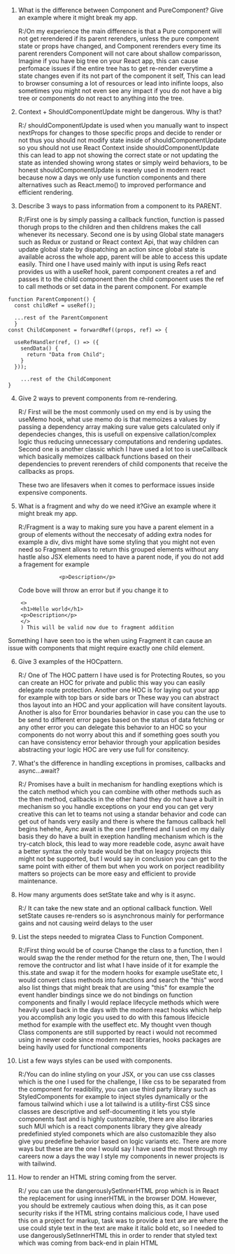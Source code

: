 1.  What is the difference between Component and PureComponent? Give an example where it might break my app.

    R:/On my experience the main difference is that a Pure component will not get rerendered if its parent rerenders, unless the pure component state or props have changed, and Component rerenders every time its parent rerenders Component will not care about shallow comparisson, Imagine if you have big tree on your React app, this can cause perfomace issues if the entire tree has to get re-render everytime a state changes even if its not part of the component it self, This can lead to browser consuming a lot of resources or lead into inifinte loops, also sometimes you might not even see any impact if you do not have a big tree or components do not react to anything into the tree.

2.  Context + ShouldComponentUpdate might be dangerous. Why is that?

    R:/ shouldComponentUpdate is used when you manually want to inspect nextProps for changes to those specific props and decide to render or not thus you should not modify state inside of shouldComponentUpdate so you should not use React Context inside shouldComponentUpdate this can lead to app not showing the correct state or not updating the state as intended showing wrong states or simply weird behaviors, to be honest shouldComponentUpdate is rearely used in modern react because now a days we only use function components and there alternatives such as React.memo() to improved performance and efficient rendering.

3.  Describe 3 ways to pass information from a component to its PARENT.

    R:/First one is by simply passing a callback function, function is passed thorugh props to the children and then childrens makes the call whenever its necessary.
    Second one is by using Global state managers such as Redux or zustand or React context Api, that way children can update global state by dispatching an action since global state is available across the whole app, parent will be able to access this update easily.
    Third one I have used mainly with input is using Refs react provides us with a useRef hook, parent component creates a ref and passes it to the child component then the child component uses the ref to call methods or set data in the parent component. For example

```
function ParentComponent() {
  const childRef = useRef();

  ...rest of the ParentComponent
  }
const ChildComponent = forwardRef((props, ref) => {

  useRefHandler(ref, () => ({
    sendData() {
      return "Data from Child";
    }
  }));

    ...rest of the ChildComponent
}
```

4. Give 2 ways to prevent components from re-rendering.

   R:/ First will be the most commonly used on my end is by using the useMemo hook, what use memo do is that memoizes a values by passing a dependency array making sure value gets calculated only if dependecies changes, this is usefull on expensive callation/complex logic thus reducing unnecessary computations and rendering updates.
   Second one is another classic which I have used a lot too is useCallback which basically memoizes callback functions based on their dependencies to prevent rerenders of child components that receive the callbacks as props.

   These two are lifesavers when it comes to performace issues inside expensive components.

5. What is a fragment and why do we need it?Give an example where it might break my app.

   R:/Fragment is a way to making sure you have a parent element in a group of elements without the neccesaty of adding extra nodes for example a div, divs might have some styling that you might not even need so Fragment allows to return this grouped elements without any hastle also JSX elements need to have a parent node, if you do not add a fragement for example

   ```return <h1>Hello world</h1>
                <p>Description</p>
   ```

   Code bove will throw an error
   but if you change it to

```return (
    <>
    <h1>Hello world</h1>
    <p>Description</p>
    </>
    ) This will be valid now due to fragment addition
```

Something I have seen too is the when using Fragment it can cause an issue with components that might require exactly one child element.

6. Give 3 examples of the HOCpattern.

   R:/ One of The HOC pattern I have used is for Protecting Routes, so you can create an HOC for private and public this way you can easily delegate route protection.
   Another one HOC is for laying out your app for example with top bars or side bars or These way you can abstract thos layout into an HOC and your application will have consitent layouts.
   Another is also for Error boundaries behavior in case you can the use to be send to different error pages based on the status of data fetching or any other error you can delegate this behavior to an HOC so your components do not worry about this and if something goes south you can have consistency error behavior through your application besides abstracting your logic HOC are very use full for consitency.

7. What's the difference in handling exceptions in promises, callbacks and async...await?

   R:/ Promises have a built in mechanism for handling exeptions which is the catch method which you can combine with other methods such as the then method, callbacks in the other hand they do not have a built in mechanism so you handle exceptions on your end you can get very creative this can let to teams not using a standar behavior and code can get out of hands very easily and there is where the famous callback hell begins hehehe, Aync await is the one I preffered and I used on my daily basis they do have a built in exeption handling mechanism which is the try-catch block, this lead to way more readeble code, async await have a better syntax the only trade would be that on leagcy projects this might not be supported, but I would say in conclusion you can get to the same point with either of them but when you work on porject readibility matters so projects can be more easy and efficient to provide maintenance.

8. How many arguments does setState take and why is it async.

   R:/ It can take the new state and an optional callback function. Well setState causes re-renders so is asynchronous mainly for performance gains and not causing weird delays to the user

9. List the steps needed to migratea Class to Function Component.

   R:/First thing would be of course Change the class to a function, then I would swap the the render method for the return one, then, The I would remove the contructor and list what I have inside of it for example the this.state and swap it for the modern hooks for example useState etc, I would convert class methods into functions and search the "this" word also list things that might break that are using "this" for example the event handler bindings since we do not bindings on function components and finally I would replace lifecycle methods which were heavily used back in the days with the modern react hooks which help you accomplish any logic you used to do with this famous lifecicle method for example with the useffect etc. My thought vven though Class components are still supported by react i would not recommed using in newer code since modern react libraries, hooks packages are being havily used for functional components

10. List a few ways styles can be used with components.

    R:/You can do inline styling on your JSX, or you can use css classes which is the one I used for the challenge, I like css to be separated from the component for readibility, you can use third party library such as StyledComponents for example to inject styles dynamically or the famous tailwind which i use a lot tailwind is a utility-first CSS since classes are descriptive and self-documenting it lets you style components fast and is highly customazible, there are also libraries such MUI which is a react components library they give already predefinied styled componets which are also customazible they also give you predefine behavior based on logic variants etc. There are more ways but these are the one I would say I have used the most through my careers now a days the way I style my components in newer projects is with tailwind.

11. How to render an HTML string coming from the server.

    R:/ you can use the dangerouslySetInnerHTML prop which is in React the replacement for using innerHTML in the browser DOM. However, you should be extremely cautious when doing this, as it can pose security risks if the HTML string contains malicious code, I have used this on a project for markup, task was to provide a text are are where the use could style text in the text are make it italic bold etc, so I needed to use dangerouslySetInnerHTML this in order to render that styled text which was coming from back-end in plain HTML
